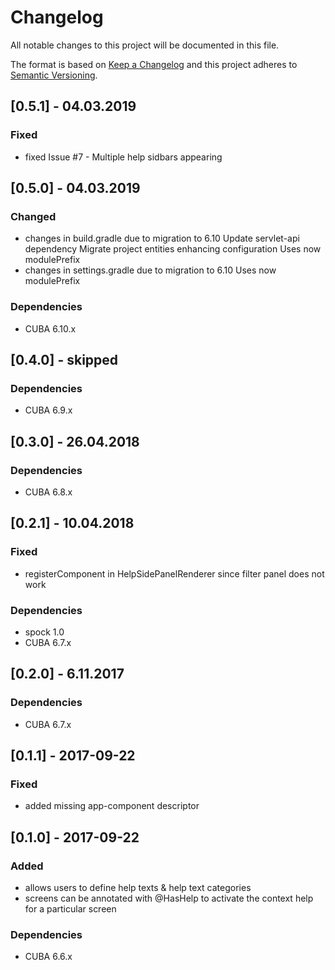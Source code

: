 # Changelog
All notable changes to this project will be documented in this file.

The format is based on [Keep a Changelog](http://keepachangelog.com/en/1.0.0/)
and this project adheres to [Semantic Versioning](http://semver.org/spec/v2.0.0.html).

## [0.5.1] - 04.03.2019

### Fixed
- fixed Issue #7 - Multiple help sidbars appearing

## [0.5.0] - 04.03.2019

### Changed
- changes in build.gradle due to migration to 6.10
  Update servlet-api dependency
  Migrate project entities enhancing configuration
  Uses now modulePrefix
- changes in settings.gradle due to migration to 6.10
  Uses now modulePrefix

### Dependencies
- CUBA 6.10.x

## [0.4.0] - skipped

### Dependencies
- CUBA 6.9.x

## [0.3.0] - 26.04.2018

### Dependencies
- CUBA 6.8.x

## [0.2.1] - 10.04.2018

### Fixed
- registerComponent in HelpSidePanelRenderer since filter panel does not work

### Dependencies
- spock 1.0
- CUBA 6.7.x

## [0.2.0] - 6.11.2017

### Dependencies
- CUBA 6.7.x

## [0.1.1] - 2017-09-22

### Fixed
- added missing app-component descriptor

## [0.1.0] - 2017-09-22

### Added
- allows users to define help texts & help text categories
- screens can be annotated with @HasHelp to activate the context help for a particular screen


### Dependencies
- CUBA 6.6.x
